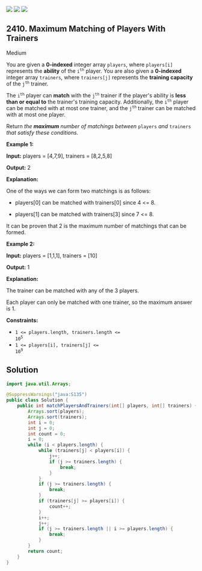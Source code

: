 [![](https://img.shields.io/github/stars/javadev/LeetCode-in-Java?label=Stars&style=flat-square)](https://github.com/javadev/LeetCode-in-Java)
[![](https://img.shields.io/github/forks/javadev/LeetCode-in-Java?label=Fork%20me%20on%20GitHub%20&style=flat-square)](https://github.com/javadev/LeetCode-in-Java/fork)
[![](https://img.shields.io/badge/-LeetCode%20in%20Kotlin-blue?style=flat-square)](https://github.com/javadev/LeetCode-in-Kotlin)

## 2410\. Maximum Matching of Players With Trainers

Medium

You are given a **0-indexed** integer array `players`, where `players[i]` represents the **ability** of the <code>i<sup>th</sup></code> player. You are also given a **0-indexed** integer array `trainers`, where `trainers[j]` represents the **training capacity** of the <code>j<sup>th</sup></code> trainer.

The <code>i<sup>th</sup></code> player can **match** with the <code>j<sup>th</sup></code> trainer if the player's ability is **less than or equal to** the trainer's training capacity. Additionally, the <code>i<sup>th</sup></code> player can be matched with at most one trainer, and the <code>j<sup>th</sup></code> trainer can be matched with at most one player.

Return _the **maximum** number of matchings between_ `players` _and_ `trainers` _that satisfy these conditions._

**Example 1:**

**Input:** players = [4,7,9], trainers = [8,2,5,8]

**Output:** 2

**Explanation:**

One of the ways we can form two matchings is as follows:

- players[0] can be matched with trainers[0] since 4 <= 8.

- players[1] can be matched with trainers[3] since 7 <= 8.

It can be proven that 2 is the maximum number of matchings that can be formed. 

**Example 2:**

**Input:** players = [1,1,1], trainers = [10]

**Output:** 1

**Explanation:**

The trainer can be matched with any of the 3 players.

Each player can only be matched with one trainer, so the maximum answer is 1. 

**Constraints:**

*   <code>1 <= players.length, trainers.length <= 10<sup>5</sup></code>
*   <code>1 <= players[i], trainers[j] <= 10<sup>9</sup></code>

## Solution

```java
import java.util.Arrays;

@SuppressWarnings("java:S135")
public class Solution {
    public int matchPlayersAndTrainers(int[] players, int[] trainers) {
        Arrays.sort(players);
        Arrays.sort(trainers);
        int i = 0;
        int j = 0;
        int count = 0;
        i = 0;
        while (i < players.length) {
            while (trainers[j] < players[i]) {
                j++;
                if (j >= trainers.length) {
                    break;
                }
            }
            if (j >= trainers.length) {
                break;
            }
            if (trainers[j] >= players[i]) {
                count++;
            }
            i++;
            j++;
            if (j >= trainers.length || i >= players.length) {
                break;
            }
        }
        return count;
    }
}
```
